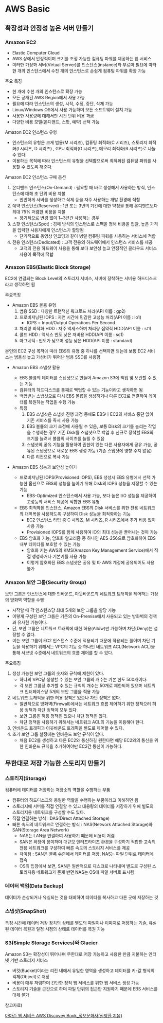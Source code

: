 # AWS Basic 

## 확장성과 안정성 높은 서버 만들기
### Amazon EC2
- Elastic Computer Cloud
- AWS 상에서 안정적이며 크기를 조정 가능한 컴퓨팅 파워를 제공하는 웹 서비스 
- 이러한 가상화 서버(Virtual Server)를 인스턴스(instance)라 부르며 필요에 따라 한 개의 인스턴스에서 수천 개의 인스턴스로 손쉽게 컴퓨팅 파워를 확장 가능 

주요 특징 
- 한 개에 수천 개의 인스턴스로 확장 가능
- 모든 공개된 AWS Region에서 사용 가능 
- 필요에 따라 인스턴스의 생성, 시작, 수정, 중단, 삭제 가능 
- Linux/Windows OS에서 사용 가능하며 모든 소프트웨어 설치 가능 
- 사용한 사용량에 대해서만 시간 단위 비용 과금 
- 다양한 비용 모델(온디맨드, 스팟, 예약) 선택 가능 

Amazon EC2 인스턴스 유형
- 인스턴스의 유형은 크게 범용(M 시리즈), 컴퓨팅 최적화(C 시리즈), 스토리지 최적화(I 시리즈, D 시리즈)
, GPU 최적화(G 시리즈), 메모리 최적화(R 시리즈)로 나눌 수 있다. 
- 이용하는 목적에 따라 인스턴스의 유형을 선택함으로써 최적화된 컴퓨팅 파워를 사용할 수 있도록 해준다. 

Amazon EC2 인스턴스 구매 옵션
1. 온디맨드 인스턴스(On-Demand) : 필요할 때 바로 생성해서 사용하는 방식, 인스턴스에 대해 초 단위 비용 지불 
   -   빈번하게 서버를 생성하고 삭제 등을 자주 사용하는 개발 환경에 적합
2. 예약 인스턴스(Reserved) : 1년 또는 3년의 기간에 대한 약정을 통해 온디맨드보다 최대 75% 저렴한 비용을 지불 
   -   장기적으로 변경 없이 1~3년간 사용하는 경우
3. 스팟 인스턴스(Spot) : 경매 방식의 인스턴스로 스펙을 정해 비용을 입찰, 높은 가격을 입력한 사용자에게 인스턴스가 할당됨 
   -   단기적으로 동영상 인코딩과 같이 병렬 컴퓨팅 파워를 사용하는 서비스에 적합 
4. 전용 인스턴스(Dedicated) : 고객 전용의 하드웨어에서 인스턴스 서비스를 제공 
   -   고객의 전용 하드웨어 사용을 통해 보다 보안성 높고 안정적인 클라우드 서비스 사용이 목적에 적합 


### Amazon EBS(Elastic Block Storage)
EC2에 연결되는 Block Level의 스토리지 서비스, 서버에 장착하는 서버용 하드디스크라고 생각하면 됨 

주요특징
- Amazon EBS 볼륨 유형
    1. 범용 SSD : 다양한 트랜잭션 워크로드 처리(API 이름 : gp2)
    2. 프로비저닝된 IOPS : 지연 시간에 민감한 고성능 처리(API 이름 : io1)
       -   IOPS = Input/Output Operations Per Second 
    3. 처리량 최적화 HDD : 자주 액세스하며 처리량 집약적 HDD(API 이름 : st1)
    4. 콜드 HDD : 액세스 빈도 낮은 저비용 HDD(API 이름 : sc1)
    5. 마그네틱 : 빈도가 낮으며 성능 낮은 HDD(API 이름 : standard)

본인의 EC2 구성 목적에 따라 EBS의 유형 중 하나를 선택하면 되는데 보통 EC2 서비스는 범용성 높고 가성비가 뛰어난 범용 SSD를 사용함 

- Amazon EBS 스냅샷 활용 
  -  EBS 볼륨의 데이터를 스냅샷으로 만들어 Amazon S3에 백업 및 보관할 수 있는 기능 
  -  컴퓨터의 하드디스크를 통째로 백업할 수 있는 기능이라고 생각하면 됨 
  -  백업받는 스냅샷으로 다시 EBS 볼륨을 생성하거나 다른 EC2로 연결하여 데이터를 복원하는 작업을 수행 가능 
  - 특징 
     1. EBS 스냅샷은 스냅샷 진행 과정 중에도 EBS나 EC2의 서비스 중단 없이 기존 서비스를 즉시 사용 가능 
     2. EBS 볼륨의 크기 조정에 사용될 수 있음, 보통 Disk의 크기를 늘리는 작업을 수행하는 경우 기존 Disk를 스냅샷으로 백업 후 신규로 장착할 EBS의 크기를 늘려서 볼륨의 사이즈를 늘릴 수 있음 
     3. 스냅샷의 공유 기능을 활용하여 권한이 있는 다른 사용자에게 공유 가능, 공유된 스냅샷으로 새로운 EBS 생성 가능 (기존 스냅샷에 영향 주지 않음)
     4. 다른 리전으로 복사 가능 

- Amazon EBS 성능과 보안성 높이기 
  - 프로비저닝된 IOPS(Provisioned IOPS), EBS 생성시 EBS 유형에서 선택 가능한 옵션으로 EBS의 성능을 높이기 위해 Disk의 IOPS 성능을 지정할 수 있는 기능 
    - EBS-Optimized 인스턴스에서 사용 가능, 보다 높은 I/O 성능을 제공하여 고성능의 서비스 제공에 적합한 EBS 유형 
  - EBS 최적화된 인스턴스, Amazon EBS의 Disk 서비스를 위한 전용 네트워크의 대역폭을 사용하도록 구성하여 Disk 성능을 최적화하는 기능
    - EC2 인스턴스 타입 중 C 시리즈, M 시리즈, R 시리즈에서 추가 비용 없이 사용 가능 
    - Provisioned IOPS를 함께 사용하여 IO의 최대 성능을 끌어내는 것이 가능 
  - EBS 암호화 기능, 암호화 알고리즘 중 하나인 AES-256으로 암호화하여 EBS 내부 데이터를 보호할 수 있는 기능
    - 암호화 키는 AWS의 KMS(Amazon Key Management Service)에서 직접 생성하거나 기본키를 사용 가능 
    - 이렇게 암호화된 EBS 스냅샷은 공유 및 타 AWS 계정에 공유되어도 사용 불가

### Amazon 보안 그룹(Security Group)
보안 그룹은 인스턴스에 대한 인바운드, 아웃바운드의 네트워크 트래픽을 제어하는 가상의 방화벽 역할을 수행 
- 시작할 때 각 인스턴스당 최대 5개의 보안 그룹을 할당 가능
- 이렇게 구성된 보안 그룹은 기존의 On-Premise에서 사용되고 있는 방화벽의 정책과 유사한 기능이다. 
- 단, 보안 그룹은 네트워크 트래픽에 대한 허용(Allow)만 가능하며 차단(Deny)는 설정할 수 없다. 
- 이는 보안 그룹이 EC2 인스턴스 수준에 적용되기 때문에 적용되는 룰이며 차단 기능을 적용하기 위해서는 VPC의 기능 중 하나인 네트워크 ACL(Network ACL)을 통해 서브넷 수준에서 네트워크의 흐름 제어를 할 수 있다. 

주요특징
1. 생성 가능한 보안 그룹의 숫자와 규칙에 제한이 있다.
   - 하나의 VPC당 생성할 수 있는 보안 그룹의 개수는 기본 한도 500개이다.
   - 각 보안 그룹당 추가할 수 있는 규칙의 개수는 50개로 제한되어 있으며 네트워크 인터페이스당 5개의 보안 그룹을 적용 가능 
2. 네트워크 트래픽을 위한 허용 정책은 있으나 차단 정책은 없다.
   - 일반적으로 방화벽(Firewall)에서는 네트워크 흐름 제어하기 위한 정책으러 허용 정책과 차단 정책이 모두 있다.
   - 보안 그룹은 허용 정책은 있으나 차단 정책은 없다. 
   - 차단 정책을 사용하기 위해서는 네트워크 ACL의 기능을 이용해야 한다. 
3. 인바운드 트래픽과 아웃바운드 트래픽을 별도로 제어할 수 있다. 
4. 초기 보안 그룹 설정에는 인바운드 보안 규칙이 없다. 
   - 처음 EC2를 생성하고 다른 EC2와 통신하길 원한다면 해당 EC2와의 통신을 위한 인바운드 규칙을 추가하여야만 EC2간 통신이 가능하다. 

## 무한대로 저장 가능한 스토리지 만들기 
### 스토리지(Storage)
컴퓨터에 데이터를 저장하는 저장소의 역할을 수행하는 부품 
- 컴퓨터의 하드디스크와 동일한 역할을 수행하는 부품이라고 이해하면 됨 
- 스토리지에 서버를 직접 연결할 수 있고 대용량의 데이터를 저장하기 위해 별도의 스토리지용 네트워크를 구성할 수도 있다. 
- 직접 연결하는 방식 : DAS(Direct Attached Storage)
- 빠른 속도의 네트워크로 연결하는 방식 : NAS(Network Attached Storage)와 SAN(Storage Area Network)
  - NAS는 LAN을 연결하여 사용하기 떄문에 비용이 저렴 
  - SAN은 확장이 용이하며 대규모 엔터프라이즈 환경을 구성하기 적합한 고속의 전용 네트워크를 구성하여 빠른 속도의 스토리지 서비스를 제공 
  - 차이점 : SAN은 블록 수준에서 데이터를 저장, NAS는 파일 단위로 데이터에 접속 
  - OS의 입장에서 보면, SAN은 일반적으로 디스크로 나타내며 별도로 구성된 스토리지용 네트워크가 존재 반면 NAS는 OS에 파일 서버로 표시됨 

### 데이터 백업(Data Backup)
데이터가 손상되거나 유실되는 것을 대비하여 데이터를 복사하고 다른 곳에 저장하는 것 

### 스냅샷(SnapShot)
특정 시간에 데이터 저장 장치의 상태를 별도의 파일이나 이미지로 저장하는 기술, 유실된 데이터 복원과 일정 시점의 상태로 데이터를 복원 가능 

### S3(Simple Storage Services)와 Glacier
Amazon S3는 확장성이 뛰어나며 무한대로 저장 가능하고 사용한 만큼 지불하는 인터넷 기반 스토리지 서비스 
- 버킷(Bucket)이라는 리전 내에서 유일한 영역을 생성하고 데이터를 키-값 형식의 객체(Object)로 저장 
- 비용이 매우 저렴하며 간단한 정적 웹 서비스를 위한 웹 서비스 생성 가능 
- 스토리지 기술을 근간으로 하며 파일 단위의 접근만 지원하기 때문에 EBS 서비스를 대체 불가 





참고자료)

[아마존 웹 서비스 AWS Discovey Book_정보문화사(권영환 지음)](http://www.infopub.co.kr/index.asp)